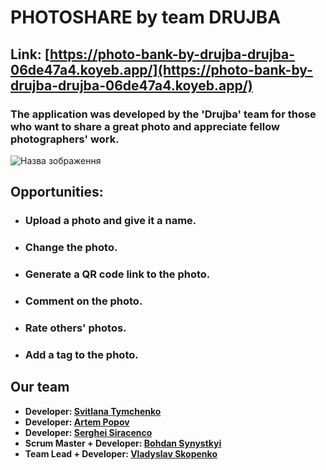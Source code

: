 # PHOTOSHARE by team DRUJBA
## Link: [https://photo-bank-by-drujba-drujba-06de47a4.koyeb.app/](https://photo-bank-by-drujba-drujba-06de47a4.koyeb.app/)

### The application was developed by the 'Drujba' team for those who want to share a great photo and appreciate fellow photographers' work.

![Назва зображення](https://res.cloudinary.com/dlfc34moq/image/upload/w_400,h_250/v1715112024/Project_Web_images/Logo/hm4cgifo05tgy5ckqn8w.jpg)</body>

## Opportunities:

* ### Upload a photo and give it a name.
* ### Change the photo.
* ### Generate a QR code link to the photo.
* ### Comment on the photo.
* ### Rate others' photos.
* ### Add a tag to the photo.

## Our team

- **Developer: [Svitlana Tymchenko](https://github.com/SvitLanaTy)**
- **Developer: [Artem Popov](https://github.com/artemLink)**
- **Developer: [Serghei Siracenco](https://github.com/SiracencoSerghei)**
- **Scrum Master + Developer: [Bohdan Synystkyi](https://github.com/BogSyn)**
- **Team Lead  + Developer: [Vladyslav Skopenko](https://github.com/VladSkopenko)**
